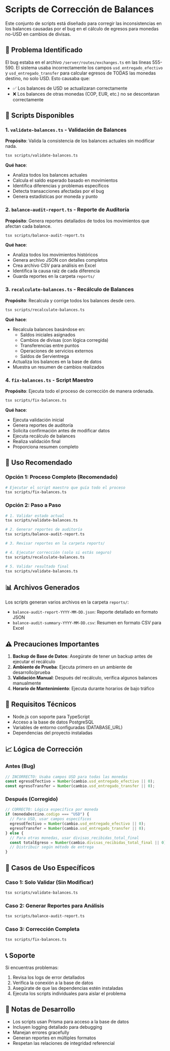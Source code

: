 # Scripts de Corrección de Balances

Este conjunto de scripts está diseñado para corregir las inconsistencias en los balances causadas por el bug en el cálculo de egresos para monedas no-USD en cambios de divisas.

## 🐛 Problema Identificado

El bug estaba en el archivo `/server/routes/exchanges.ts` en las líneas 555-590. El sistema usaba incorrectamente los campos `usd_entregado_efectivo` y `usd_entregado_transfer` para calcular egresos de TODAS las monedas destino, no solo USD. Esto causaba que:

- ✅ Los balances de USD se actualizaran correctamente
- ❌ Los balances de otras monedas (COP, EUR, etc.) no se descontaran correctamente

## 📁 Scripts Disponibles

### 1. `validate-balances.ts` - Validación de Balances

**Propósito**: Valida la consistencia de los balances actuales sin modificar nada.

```bash
tsx scripts/validate-balances.ts
```

**Qué hace**:

- Analiza todos los balances actuales
- Calcula el saldo esperado basado en movimientos
- Identifica diferencias y problemas específicos
- Detecta transacciones afectadas por el bug
- Genera estadísticas por moneda y punto

### 2. `balance-audit-report.ts` - Reporte de Auditoría

**Propósito**: Genera reportes detallados de todos los movimientos que afectan cada balance.

```bash
tsx scripts/balance-audit-report.ts
```

**Qué hace**:

- Analiza todos los movimientos históricos
- Genera archivo JSON con detalles completos
- Crea archivo CSV para análisis en Excel
- Identifica la causa raíz de cada diferencia
- Guarda reportes en la carpeta `reports/`

### 3. `recalculate-balances.ts` - Recálculo de Balances

**Propósito**: Recalcula y corrige todos los balances desde cero.

```bash
tsx scripts/recalculate-balances.ts
```

**Qué hace**:

- Recalcula balances basándose en:
  - Saldos iniciales asignados
  - Cambios de divisas (con lógica corregida)
  - Transferencias entre puntos
  - Operaciones de servicios externos
  - Saldos de Servientrega
- Actualiza los balances en la base de datos
- Muestra un resumen de cambios realizados

### 4. `fix-balances.ts` - Script Maestro

**Propósito**: Ejecuta todo el proceso de corrección de manera ordenada.

```bash
tsx scripts/fix-balances.ts
```

**Qué hace**:

- Ejecuta validación inicial
- Genera reportes de auditoría
- Solicita confirmación antes de modificar datos
- Ejecuta recálculo de balances
- Realiza validación final
- Proporciona resumen completo

## 🚀 Uso Recomendado

### Opción 1: Proceso Completo (Recomendado)

```bash
# Ejecutar el script maestro que guía todo el proceso
tsx scripts/fix-balances.ts
```

### Opción 2: Paso a Paso

```bash
# 1. Validar estado actual
tsx scripts/validate-balances.ts

# 2. Generar reportes de auditoría
tsx scripts/balance-audit-report.ts

# 3. Revisar reportes en la carpeta reports/

# 4. Ejecutar corrección (solo si estás seguro)
tsx scripts/recalculate-balances.ts

# 5. Validar resultado final
tsx scripts/validate-balances.ts
```

## 📊 Archivos Generados

Los scripts generan varios archivos en la carpeta `reports/`:

- `balance-audit-report-YYYY-MM-DD.json`: Reporte detallado en formato JSON
- `balance-audit-summary-YYYY-MM-DD.csv`: Resumen en formato CSV para Excel

## ⚠️ Precauciones Importantes

1. **Backup de Base de Datos**: Asegúrate de tener un backup antes de ejecutar el recálculo
2. **Ambiente de Prueba**: Ejecuta primero en un ambiente de desarrollo/prueba
3. **Validación Manual**: Después del recálculo, verifica algunos balances manualmente
4. **Horario de Mantenimiento**: Ejecuta durante horarios de bajo tráfico

## 🔧 Requisitos Técnicos

- Node.js con soporte para TypeScript
- Acceso a la base de datos PostgreSQL
- Variables de entorno configuradas (DATABASE_URL)
- Dependencias del proyecto instaladas

## 📈 Lógica de Corrección

### Antes (Bug)

```typescript
// INCORRECTO: Usaba campos USD para todas las monedas
const egresoEfectivo = Number(cambio.usd_entregado_efectivo || 0);
const egresoTransfer = Number(cambio.usd_entregado_transfer || 0);
```

### Después (Corregido)

```typescript
// CORRECTO: Lógica específica por moneda
if (monedaDestino.codigo === "USD") {
  // Para USD, usar campos específicos
  egresoEfectivo = Number(cambio.usd_entregado_efectivo || 0);
  egresoTransfer = Number(cambio.usd_entregado_transfer || 0);
} else {
  // Para otras monedas, usar divisas_recibidas_total_final
  const totalEgreso = Number(cambio.divisas_recibidas_total_final || 0);
  // Distribuir según método de entrega
}
```

## 🎯 Casos de Uso Específicos

### Caso 1: Solo Validar (Sin Modificar)

```bash
tsx scripts/validate-balances.ts
```

### Caso 2: Generar Reportes para Análisis

```bash
tsx scripts/balance-audit-report.ts
```

### Caso 3: Corrección Completa

```bash
tsx scripts/fix-balances.ts
```

## 📞 Soporte

Si encuentras problemas:

1. Revisa los logs de error detallados
2. Verifica la conexión a la base de datos
3. Asegúrate de que las dependencias estén instaladas
4. Ejecuta los scripts individuales para aislar el problema

## 📝 Notas de Desarrollo

- Los scripts usan Prisma para acceso a la base de datos
- Incluyen logging detallado para debugging
- Manejan errores gracefully
- Generan reportes en múltiples formatos
- Respetan las relaciones de integridad referencial
